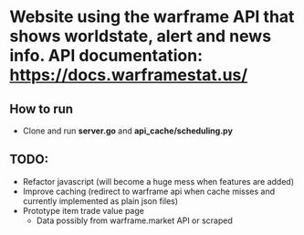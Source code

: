 # Website using the warframe API that shows worldstate, alert and news info. API documentation: https://docs.warframestat.us/
## How to run
* Clone and run **server.go** and **api_cache/scheduling.py**

## TODO:
* Refactor javascript (will become a huge mess when features are added)
* Improve caching (redirect to warframe api when cache misses and currently implemented as plain json files)
* Prototype item trade value page
  - Data possibly from warframe.market API or scraped
          
        
